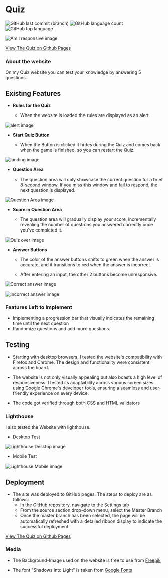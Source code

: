 # Quiz

![GitHub last commit (branch)](https://img.shields.io/github/last-commit/Novak030/Second-Project/main) ![GitHub language count](https://img.shields.io/github/languages/count/Novak030/Second-Project) ![GitHub top language](https://img.shields.io/github/languages/top/Novak030/Second-Project)

![Am I responsive image](https://novak030.github.io/second-project//documentation/responsive.png)

[View The Quiz on Github Pages](https://github.com/Novak030/second-project)

### About the website

On my Quiz website you can test your knowledge by answering 5 questions.

## Existing Features

- __Rules for the Quiz__
  
  - When the website is loaded the rules are displayed as an alert.

![alert image](https://novak030.github.io/second-project//documentation/alert.png)

- __Start Quiz Button__
  
  - When the Button is clicked it hides during the Quiz  and comes back when the game is finished, so you can restart the Quiz.

![landing image](https://novak030.github.io/second-project//documentation/landing.png)

- __Question Area__

  - The question area will only showcase the current question for a brief 8-second window. If you miss this window and fail to respond, the next question is displayed.

![Question Area image](https://novak030.github.io/second-project//documentation/question.png)

- __Score in Question Area__

  - The question area will gradually display your score, incrementally revealing the number of questions you answered correctly once you've completed it.

![Quiz over image](https://novak030.github.io/second-project//documentation/over.png)



- __Answer Buttons__
  
  - The color of the answer buttons shifts to green when the answer is accurate, and it transitions to red when the answer is incorrect.
  
  - After entering an input, the other 2 buttons become unresponsive.
  

![Correct answer image](https://novak030.github.io/second-project//documentation/correct.png)



![Incorrect answer image](https://novak030.github.io/second-project//documentation/wrong.png)


### Features Left to Implement

- Implementing a progression bar that visually indicates the remaining time until the next question
- Randomize questions and add more questions.


## Testing

- Starting with desktop browsers, I tested the website's compatibility with Firefox and Chrome. The design and functionality were consistent across the board.
  
- The website is not only visually appealing but also boasts a high level of responsiveness. I tested its adaptability across various screen sizes using Google Chrome's developer tools, ensuring a seamless and user-friendly experience on every device.

- The code got verified through both CSS and HTML validators

### Lighthouse

I also tested the Website with lighthouse.
- Desktop Test

![Lighthouse Desktop image](https://novak030.github.io/second-project//documentation/desktoplighthouse.png)

- Mobile Test
 
![Lighthouse Mobile image](https://novak030.github.io/second-project//documentation/mobilelighthouse.png)

## Deployment

- The site was deployed to GitHub pages. The steps to deploy are as follows:
  - In the GitHub repository, navigate to the Settings tab
  - From the source section drop-down menu, select the Master Branch
  - Once the master branch has been selected, the page will be automatically refreshed with a detailed ribbon display to indicate the successful deployment.

[View The Quiz on Github Pages](https://github.com/Novak030/second-project)

### Media

- The Background-Image used on the website is free to use from [Freepik](https://www.freepik.com/)
  
- The font "Shadows Into Light" is taken from 
 [Google Fonts](https://fonts.google.com/)